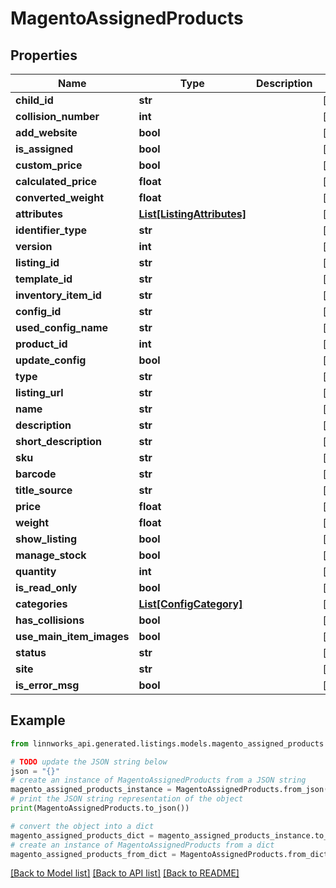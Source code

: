 # MagentoAssignedProducts


## Properties

Name | Type | Description | Notes
------------ | ------------- | ------------- | -------------
**child_id** | **str** |  | [optional] 
**collision_number** | **int** |  | [optional] 
**add_website** | **bool** |  | [optional] 
**is_assigned** | **bool** |  | [optional] 
**custom_price** | **bool** |  | [optional] 
**calculated_price** | **float** |  | [optional] 
**converted_weight** | **float** |  | [optional] 
**attributes** | [**List[ListingAttributes]**](ListingAttributes.md) |  | [optional] 
**identifier_type** | **str** |  | [optional] 
**version** | **int** |  | [optional] 
**listing_id** | **str** |  | [optional] 
**template_id** | **str** |  | [optional] 
**inventory_item_id** | **str** |  | [optional] 
**config_id** | **str** |  | [optional] 
**used_config_name** | **str** |  | [optional] 
**product_id** | **int** |  | [optional] 
**update_config** | **bool** |  | [optional] 
**type** | **str** |  | [optional] 
**listing_url** | **str** |  | [optional] 
**name** | **str** |  | [optional] 
**description** | **str** |  | [optional] 
**short_description** | **str** |  | [optional] 
**sku** | **str** |  | [optional] 
**barcode** | **str** |  | [optional] 
**title_source** | **str** |  | [optional] 
**price** | **float** |  | [optional] 
**weight** | **float** |  | [optional] 
**show_listing** | **bool** |  | [optional] 
**manage_stock** | **bool** |  | [optional] 
**quantity** | **int** |  | [optional] 
**is_read_only** | **bool** |  | [optional] 
**categories** | [**List[ConfigCategory]**](ConfigCategory.md) |  | [optional] 
**has_collisions** | **bool** |  | [optional] 
**use_main_item_images** | **bool** |  | [optional] 
**status** | **str** |  | [optional] 
**site** | **str** |  | [optional] 
**is_error_msg** | **bool** |  | [optional] 

## Example

```python
from linnworks_api.generated.listings.models.magento_assigned_products import MagentoAssignedProducts

# TODO update the JSON string below
json = "{}"
# create an instance of MagentoAssignedProducts from a JSON string
magento_assigned_products_instance = MagentoAssignedProducts.from_json(json)
# print the JSON string representation of the object
print(MagentoAssignedProducts.to_json())

# convert the object into a dict
magento_assigned_products_dict = magento_assigned_products_instance.to_dict()
# create an instance of MagentoAssignedProducts from a dict
magento_assigned_products_from_dict = MagentoAssignedProducts.from_dict(magento_assigned_products_dict)
```
[[Back to Model list]](../README.md#documentation-for-models) [[Back to API list]](../README.md#documentation-for-api-endpoints) [[Back to README]](../README.md)


